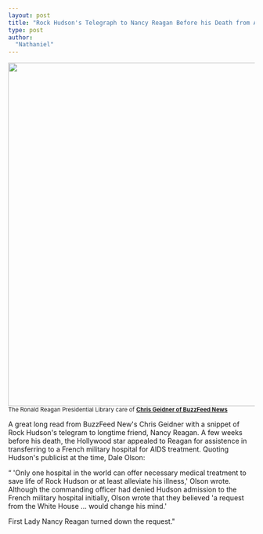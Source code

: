 ```yaml
---
layout: post
title: "Rock Hudson's Telegraph to Nancy Reagan Before his Death from AIDS"
type: post
author:
  "Nathaniel"
---
```

<img src="{{ site.baseurl }}/assets/reagannote.jpg" alt="" width="700px"/>

<small>
The Ronald Reagan Presidential Library care of <strong><a href="http://www.buzzfeed.com/chrisgeidner/nancy-reagan-turned-down-rock-hudsons-plea-for-help-seven-we#.tdjDew1BDZ">Chris Geidner of BuzzFeed News</a></strong>
</small>


A great long read from BuzzFeed New's Chris Geidner with a snippet of Rock Hudson's telegram to longtime friend, Nancy Reagan. A few weeks before his death, the Hollywood star appealed to Reagan for assistence in transferring to a French military hospital for AIDS treatment. Quoting Hudson's publicist at the time, Dale Olson: 

“ 'Only one hospital in the world can offer necessary medical treatment to save life of Rock Hudson or at least alleviate his illness,' Olson wrote. Although the commanding officer had denied Hudson admission to the French military hospital initially, Olson wrote that they believed 'a request from the White House … would change his mind.'

First Lady Nancy Reagan turned down the request."